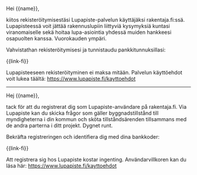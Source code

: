Hei {{name}},

kiitos rekister&ouml;itymisest&auml;si Lupapiste-palvelun k&auml;ytt&auml;j&auml;ksi rakentaja.fi:ss&auml;. Lupapisteess&auml; voit j&auml;tt&auml;&auml; rakennuslupiin liittyvi&auml; kysymyksi&auml; kuntasi viranomaiselle sek&auml; hoitaa lupa-asiointia yhdess&auml; muiden hankkeesi osapuolten kanssa. Vuorokauden ymp&auml;ri.

Vahvistathan rekister&ouml;itymisesi ja tunnistaudu pankkitunnuksillasi:

  {{link-fi}}

Lupapisteeseen rekister&ouml;ityminen ei maksa mit&auml;&auml;n. Palvelun k&auml;ytt&ouml;ehdot voit lukea t&auml;&auml;lt&auml;: https://www.lupapiste.fi/kayttoehdot

---

Hej {{name}},

tack f&ouml;r att du registrerat dig som Lupapiste-anv&auml;ndare p&aring; rakentaja.fi. Via Lupapiste kan du skicka fr&aring;gor som g&auml;ller byggnadstillst&aring;nd till myndigheterna i din kommun och sk&ouml;ta tillst&aring;nds&auml;renden tillsammans med de andra parterna i ditt projekt. Dygnet runt.

Bekr&auml;fta registreringen och identifiera dig med dina bankkoder:

  {{link-fi}}

Att registrera sig hos Lupapiste kostar ingenting. Anv&auml;ndarvillkoren kan du l&auml;sa h&auml;r: https://www.lupapiste.fi/kayttoehdot
